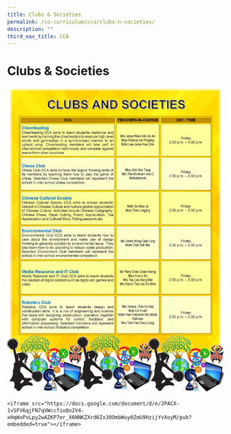 ```yaml
---
title: Clubs & Societies
permalink: /co-curriculum/cca/clubs-n-societies/
description: ""
third_nav_title: CCA
---
```

# **Clubs & Societies**

![](/images/CCA_CLUBS%20%20SOCIETIES_Final.jpg)

```
<iframe src="https://docs.google.com/document/d/e/2PACX-1vSFV6qjFN7qVWccfioQo2V4-xHqWxPvLpy2wAZKP7er_X6NNKZXrd6Ix30OmbWuy0ZmU9HzijYvXoyM/pub?embedded=true"></iframe>
```